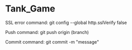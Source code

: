 # Tank_Game
 
SSL error command:
git config --global http.sslVerify false

Push command:
git push origin (branch)

Commit command:
git commit -m "message"